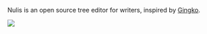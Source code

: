 Nulis is an open source tree editor for writers, inspired by [Gingko](https://gingkoapp.com/).

![](http://nulis.io/media/screenshot-3.png)


